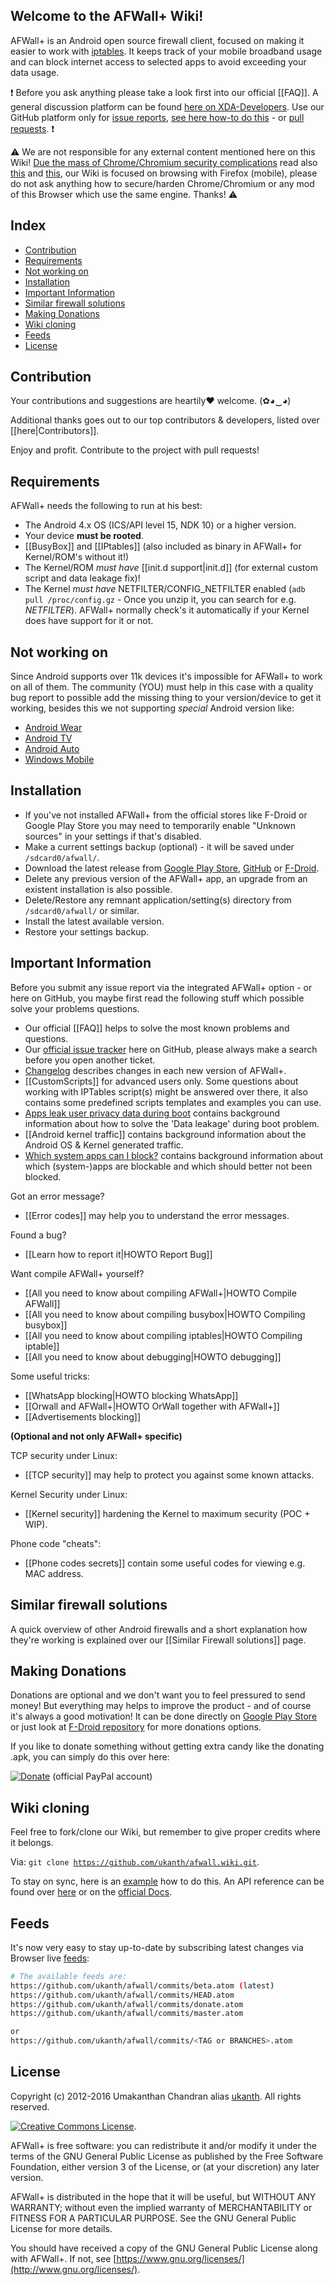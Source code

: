 ## Welcome to the AFWall+ Wiki!

AFWall+ is an Android open source firewall client, focused on making it easier to work with [iptables](https://en.wikipedia.org/wiki/Iptables). It keeps track of your mobile broadband usage and can block internet access to selected apps to avoid exceeding your data usage.

:exclamation: Before you ask anything please take a look first into our official [[FAQ]]. A general discussion platform can be found [here on XDA-Developers](http://forum.xda-developers.com/showthread.php?t=1957231). Use our GitHub platform only for [issue reports](https://github.com/ukanth/afwall/issues), [see here how-to do this](https://github.com/ukanth/afwall/wiki/HOWTO-Report-Bug) - or [pull requests](https://github.com/ukanth/afwall/pulls). :exclamation: 

:warning: We are not responsible for any external content mentioned here on this Wiki! 
[Due the mass of Chrome/Chromium security complications](https://trac.torproject.org/projects/tor/wiki/doc/ImportantGoogleChromeBugs) read also [this](https://blog.torproject.org/blog/isec-partners-conducts-tor-browser-hardening-study) and [this](https://blog.torproject.org/blog/google-chrome-incognito-mode-tor-and-fingerprinting), our Wiki is focused on browsing with Firefox (mobile), please do not ask anything how to secure/harden Chrome/Chromium or any mod of this Browser which use the same engine. Thanks! :warning:

Index
-----

* [Contribution](#contribution)
* [Requirements](#requirements)
* [Not working on](#not-working-on)
* [Installation](#installation)
* [Important Information](#important-information)
* [Similar firewall solutions](#similar-firewall-solutions)
* [Making Donations](#making-donations)
* [Wiki cloning](#wiki-cloning)
* [Feeds](#feeds)
* [License](#license)

Contribution
-------

Your contributions and suggestions are heartily♥ welcome. (✿◕‿◕)


Additional thanks goes out to our top contributors & developers, listed over [[here|Contributors]].


Enjoy and profit. Contribute to the project with pull requests!

Requirements
-------------

AFWall+ needs the following to run at his best:
 
- The Android 4.x OS (ICS/API level 15, NDK 10) or a higher version.
- Your device **must be rooted**.
- [[BusyBox]] and [[IPtables]] (also included as binary in AFWall+ for Kernel/ROM's without it!)
- The Kernel/ROM _must have_ [[init.d support|init.d]] (for external custom script and data leakage fix)!
- The Kernel _must have_ NETFILTER/CONFIG_NETFILTER enabled (<code>adb pull /proc/config.gz</code> - Once you unzip it, you can search for e.g. _NETFILTER_). AFWall+ normally check's it automatically if your Kernel does have support for it or not.

Not working on
-------------

Since Android supports over 11k devices it's impossible for AFWall+ to work on all of them. The community (YOU) must help in this case with a quality bug report to possible add the missing thing to your version/device to get it working, besides this we not supporting _special_ Android version like:

* [Android Wear](https://developer.android.com/wear/index.html)
* [Android TV](https://developer.android.com/tv/index.html)
* [Android Auto](https://developer.android.com/auto/index.html)
* [Windows Mobile](https://github.com/ukanth/afwall/wiki/Windows-10-Mobile)

Installation
-------------

* If you've not installed AFWall+ from the official stores like F-Droid or Google Play Store you may need to temporarily enable "Unknown sources" in your settings if that's disabled.
* Make a current settings backup (optional) - it will be saved under <code>/sdcard0/afwall/</code>.
* Download the latest release from [Google Play Store](https://play.google.com/store/apps/details?id=dev.ukanth.ufirewall), [GitHub](https://github.com/ukanth/afwall/releases) or [F-Droid](https://f-droid.org/repository/browse/?fdid=dev.ukanth.ufirewall).
* Delete any previous version of the AFWall+ app, an upgrade from an existent installation is also possible.
* Delete/Restore any remnant application/setting(s) directory from <code>/sdcard0/afwall/</code> or similar.
* Install the latest available version.
* Restore your settings backup.

Important Information
---------------------

Before you submit any issue report via the integrated AFWall+ option - or here on GitHub, you maybe first read the following stuff which possible solve your problems questions.

* Our official [[FAQ]] helps to solve the most known problems and questions.
* Our [official issue tracker](https://github.com/ukanth/afwall/issues) here on GitHub, please always make a search before you open another ticket.
* [Changelog](https://github.com/ukanth/afwall/blob/master/Changelog.md) describes changes in each new version of AFWall+.
* [[CustomScripts]] for advanced users only. Some questions about working with IPTables script(s) might be answered over there, it also contains some predefined scripts templates and examples you can use.
* [Apps leak user privacy data during boot](Apps-leak-private-user-data-during-boot) contains background information about how to solve the 'Data leakage' during boot problem.
* [[Android kernel traffic]] contains background information about the Android OS & Kernel generated traffic.
* [Which system apps can I block?](https://github.com/ukanth/afwall/wiki/System-Applications-to-Block-Allow) contains background information about which (system-)apps are blockable and which should better not been blocked.  

Got an error message?
* [[Error codes]] may help you to understand the error messages. 

Found a bug?
* [[Learn how to report it|HOWTO Report Bug]]

Want compile AFWall+ yourself?
* [[All you need to know about compiling AFWall+|HOWTO Compile AFWall]]
* [[All you need to know about compiling busybox|HOWTO Compiling busybox]]
* [[All you need to know about compiling iptables|HOWTO Compiling iptable]]
* [[All you need to know about debugging|HOWTO debugging]]

Some useful tricks:
* [[WhatsApp blocking|HOWTO blocking WhatsApp]]
* [[Orwall and AFWall+|HOWTO OrWall together with AFWall+]]
* [[Advertisements blocking]]


**(Optional and not only AFWall+ specific)**

TCP security under Linux:
* [[TCP security]] may help to protect you against some known attacks.

Kernel Security under Linux:
* [[Kernel security]] hardening the Kernel to maximum security (POC + WIP).

Phone code "cheats":
* [[Phone codes secrets]] contain some useful codes for viewing e.g. MAC address.

Similar firewall solutions
-----------------

A quick overview of other Android firewalls and a short explanation how they're working is explained over our [[Similar Firewall solutions]] page. 


Making Donations
-------

Donations are optional and we don't want you to feel pressured to send money! But everything may helps to improve the product - and of course it's always a good motivation!
It can be done directly on [Google Play Store](https://play.google.com/store/apps/details?id=dev.ukanth.ufirewall.donate) or just look at [F-Droid repository](https://f-droid.org/repository/browse/?fdid=dev.ukanth.ufirewall) for more donations options.

If you like to donate something without getting extra candy like the donating .apk, you can simply do this over here:

[![Donate](https://www.paypalobjects.com/en_US/i/btn/btn_donate_LG.gif)](https://www.paypal.com/cgi-bin/webscr?cmd=_s-xclick&hosted_button_id=6E4VZTULRB8GU) (official PayPal account)

Wiki cloning
-------

Feel free to fork/clone our Wiki, but remember to give proper credits where it belongs. 


Via: <code>git clone https://github.com/ukanth/afwall.wiki.git</code>.


To stay on sync, here is an [example](https://gist.github.com/larrybotha/10650410) how to do this. An API reference can be found over [here](https://github.com/mbostock/d3/wiki/API-Reference) or on the [official Docs](https://help.github.com/).

Feeds
-------

It's now very easy to stay up-to-date by subscribing latest changes via Browser live [feeds](https://atom.io/docs/latest/):

```bash
# The available feeds are:
https://github.com/ukanth/afwall/commits/beta.atom (latest)
https://github.com/ukanth/afwall/commits/HEAD.atom
https://github.com/ukanth/afwall/commits/donate.atom
https://github.com/ukanth/afwall/commits/master.atom

or 
https://github.com/ukanth/afwall/commits/<TAG or BRANCHES>.atom

```

License
-------

Copyright (c) 2012-2016 Umakanthan Chandran alias [ukanth](http://forum.xda-developers.com/member.php?u=3249429).
All rights reserved.

[![Creative Commons License](https://licensebuttons.net/l/by/3.0/88x31.png)](https://www.gnu.org/licenses/gpl.txt).

AFWall+ is free software: you can redistribute it and/or modify
it under the terms of the GNU General Public License as published by
the Free Software Foundation, either version 3 of the License, or
(at your discretion) any later version.

AFWall+ is distributed in the hope that it will be useful,
but WITHOUT ANY WARRANTY; without even the implied warranty of
MERCHANTABILITY or FITNESS FOR A PARTICULAR PURPOSE. See the
GNU General Public License for more details.

You should have received a copy of the GNU General Public License
along with AFWall+. If not, see [https://www.gnu.org/licenses/](http://www.gnu.org/licenses/).